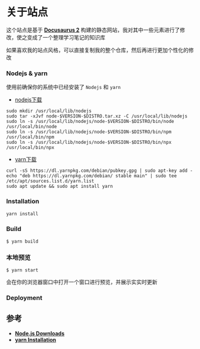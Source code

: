 # 关于站点

这个站点是基于 **[Docusaurus 2](https://v2.docusaurus.io/)** 构建的静态网站，我对其中一些元素进行了修改，使之变成了一个整理学习笔记的知识库

如果喜欢我的站点风格，可以直接复制我的整个仓库，然后再进行更加个性化的修改

### Nodejs & yarn
使用前确保你的系统中已经安装了 `Nodejs` 和 `yarn`

- [nodejs下载](https://nodejs.org/en/download/)

``` shell
sudo mkdir /usr/local/lib/nodejs
sudo tar -xJvf node-$VERSION-$DISTRO.tar.xz -C /usr/local/lib/nodejs
sudo ln -s /usr/local/lib/nodejs/node-$VERSION-$DISTRO/bin/node /usr/local/bin/node
sudo ln -s /usr/local/lib/nodejs/node-$VERSION-$DISTRO/bin/npm /usr/local/bin/npm
sudo ln -s /usr/local/lib/nodejs/node-$VERSION-$DISTRO/bin/npx /usr/local/bin/npx
```

- [yarn下载](https://classic.yarnpkg.com/en/)

``` shell
curl -sS https://dl.yarnpkg.com/debian/pubkey.gpg | sudo apt-key add -
echo "deb https://dl.yarnpkg.com/debian/ stable main" | sudo tee /etc/apt/sources.list.d/yarn.list
sudo apt update && sudo apt install yarn
```

### Installation

``` bash
yarn install
```

### Build

```
$ yarn build
```
### 本地预览

```
$ yarn start
```

会在你的浏览器窗口中打开一个窗口进行预览，并展示实实时更新

### Deployment

## 参考
- **[Node.js Downloads](https://nodejs.org/en/download/)**
- **[yarn Installation](https://classic.yarnpkg.com/en/docs/install/#debian-stable)**

